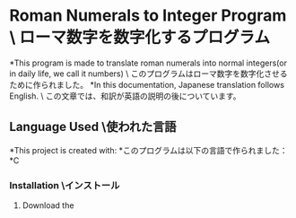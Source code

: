 # Roman Numerals to Integer Program \\ ローマ数字を数字化するプログラム
*This program is made to translate roman numerals into normal integers(or in daily life, we call it numbers) \\ このプログラムはローマ数字を数字化させるために作られました。
*In this documentation, Japanese translation follows English. \\ この文章では、和訳が英語の説明の後についています。
## Language Used \\使われた言語
*This project is created with:
*このプログラムは以下の言語で作られました：
*C
### Installation \\インストール
1. Download the 
